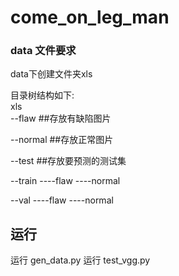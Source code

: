 # come_on_leg_man

### data 文件要求
data下创建文件夹xls

目录树结构如下:  
xls  
--flaw            ##存放有缺陷图片

--normal          ##存放正常图片

--test            ##存放要预测的测试集

--train
----flaw
----normal

--val
----flaw
----normal


## 运行

运行 gen_data.py
运行 test_vgg.py

